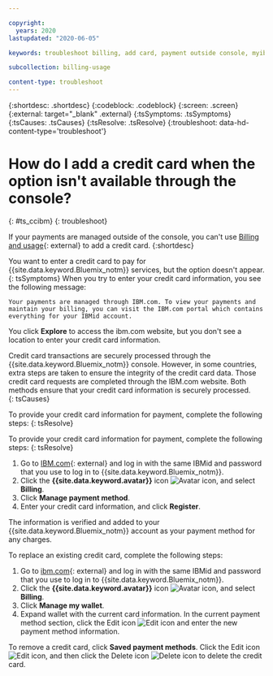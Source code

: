 ```yaml
---

copyright:
  years: 2020
lastupdated: "2020-06-05"

keywords: troubleshoot billing, add card, payment outside console, myibm.com/billing, manage payment 

subcollection: billing-usage

content-type: troubleshoot
---
```


{:shortdesc: .shortdesc}
{:codeblock: .codeblock}
{:screen: .screen}
{:external: target="_blank" .external}
{:tsSymptoms: .tsSymptoms}
{:tsCauses: .tsCauses}
{:tsResolve: .tsResolve}
{:troubleshoot: data-hd-content-type='troubleshoot'}

# How do I add a credit card when the option isn't available through the console?
{: #ts_ccibm}
{: troubleshoot}

If your payments are managed outside of the console, you can't use [Billing and usage](https://{DomainName}/billing){: external} to add a credit card. 
{:shortdesc}

You want to enter a credit card to pay for {{site.data.keyword.Bluemix_notm}} services, but the option doesn't appear.
{: tsSymptoms}
When you try to enter your credit card information, you see the following message:

`Your payments are managed through IBM.com. To view your payments and maintain your billing, you can visit the IBM.com portal which contains everything for your IBMid account.`

You click **Explore** to access the ibm.com website, but you don't see a location to enter your credit card information.

Credit card transactions are securely processed through the {{site.data.keyword.Bluemix_notm}} console. However, in some countries, extra steps are taken to ensure the integrity of the credit card data. Those credit card requests are completed through the IBM.com website. Both methods ensure that your credit card information is securely processed.   
{: tsCauses}

To provide your credit card information for payment, complete the following steps:
{: tsResolve}

To provide your credit card information for payment, complete the following steps:
{: tsResolve}

  1. Go to [IBM.com](http://www.ibm.com){: external} and log in with the same IBMid and password that you use to log in to {{site.data.keyword.Bluemix_notm}}.
  1. Click the **{{site.data.keyword.avatar}}** icon ![Avatar icon](../icons/i-avatar-icon.svg), and select **Billing**.
  1. Click **Manage payment method**.
  1. Enter your credit card information, and click **Register**.

The information is verified and added to your {{site.data.keyword.Bluemix_notm}} account as your payment method for any charges.

To replace an existing credit card, complete the following steps: 
  1. Go to [ibm.com](http://www.ibm.com){: external} and log in with the same IBMid and password that you use to log in to {{site.data.keyword.Bluemix_notm}}.
  1. Click the **{{site.data.keyword.avatar}}** icon ![Avatar icon](../icons/i-avatar-icon.svg), and select **Billing**.
  1. Click **Manage my wallet**. 
  1. Expand wallet with the current card information. In the current payment method section, click the Edit icon ![Edit icon](../icons/edit-tagging.svg) and enter the new payment method information. 
  
 To remove a credit card, click **Saved payment methods**. Click the Edit icon ![Edit icon](../icons/edit-tagging.svg), and then click the Delete icon ![Delete icon](../icons/icon_trash.svg) to delete the credit card. 


